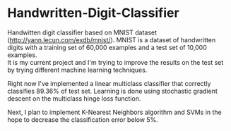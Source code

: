 Handwritten-Digit-Classifier
============================

Handwitten digit classifier based on MNIST dataset (http://yann.lecun.com/exdb/mnist/). MNIST is a dataset of handwritten 
digits with a training set of 60,000 examples and a test set of 10,000 examples.  
It is my current project and I'm trying to improve the results on the test set by trying different machine learning techniques. 

Right now I've implemented a linear multiclass classifier that correctly classifies 89.36% of test set. Learning is done 
using stochastic gradient descent on the multiclass hinge loss function.

Next, I plan to implement K-Nearest Neighbors algorithm and SVMs in the hope to decrease the classification error below 5%.

